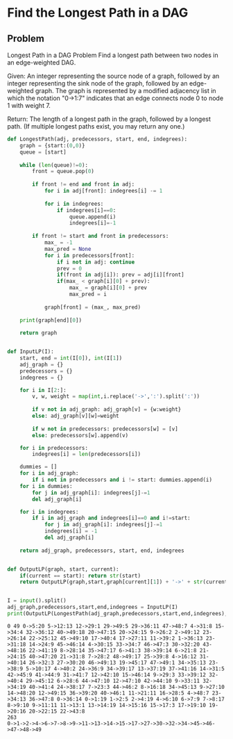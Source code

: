 # Find the Longest Path in a DAG
## Problem
Longest Path in a DAG Problem
Find a longest path between two nodes in an edge-weighted DAG.

Given: An integer representing the source node of a graph, followed by an integer representing the sink node of the graph, followed by an edge-weighted graph. The graph is represented by a modified adjacency list in which the notation "0->1:7" indicates that an edge connects node 0 to node 1 with weight 7.

Return: The length of a longest path in the graph, followed by a longest path. (If multiple longest paths exist, you may return any one.)


```python
def LongestPath(adj, predecessors, start, end, indegrees):
    graph = {start:(0,0)}
    queue = [start]
        
    while (len(queue)!=0):
        front = queue.pop(0)
        
        if front != end and front in adj:
            for i in adj[front]: indegrees[i] -= 1
            
            for i in indegrees:
                if indegrees[i]==0: 
                    queue.append(i)
                    indegrees[i]=-1
                    
        if front != start and front in predecessors:
            max_ = -1
            max_pred = None
            for i in predecessors[front]:
                if i not in adj: continue
                prev = 0
                if(front in adj[i]): prev = adj[i][front]
                if(max_ < graph[i][0] + prev):
                    max_ = graph[i][0] + prev
                    max_pred = i
                    
            graph[front] = (max_, max_pred) 
        
    print(graph[end][0])
    
    return graph


def InputLP(I):
    start, end = int(I[0]), int(I[1])
    adj_graph = {}
    predecessors = {}
    indegrees = {}

    for i in I[2:]:
        v, w, weight = map(int,i.replace('->',':').split(':'))
    
        if v not in adj_graph: adj_graph[v] = {w:weight}
        else: adj_graph[v][w]=weight
        
        if w not in predecessors: predecessors[w] = [v]
        else: predecessors[w].append(v)

    for i in predecessors: 
        indegrees[i] = len(predecessors[i])

    dummies = []
    for i in adj_graph:
        if i not in predecessors and i != start: dummies.append(i)
    for i in dummies:
        for j in adj_graph[i]: indegrees[j]-=1
        del adj_graph[i]

    for i in indegrees:
        if i in adj_graph and indegrees[i]==0 and i!=start:
            for j in adj_graph[i]: indegrees[j]-=1
            indegrees[i] = -1
            del adj_graph[i]
    
    return adj_graph, predecessors, start, end, indegrees


def OutputLP(graph, start, current):
    if(current == start): return str(start)
    return OutputLP(graph,start,graph[current][1]) + '->' + str(current)


I = input().split()
adj_graph,predecessors,start,end,indegrees = InputLP(I)
print(OutputLP(LongestPath(adj_graph,predecessors,start,end,indegrees),start,end))
```

    0 49 0->5:20 5->12:13 12->29:1 29->49:5 29->36:11 47->48:7 4->31:8 15->34:4 32->36:12 40->49:18 20->47:15 20->24:15 9->26:2 2->49:12 23->26:14 22->25:12 45->49:10 17->40:4 17->27:11 11->39:2 1->36:13 23->31:18 14->24:9 45->46:14 4->30:15 33->34:7 46->47:3 30->32:20 43->48:16 22->41:19 8->28:14 35->47:17 6->41:3 38->39:14 6->21:8 21->24:15 40->47:20 21->31:8 7->28:2 48->49:17 25->39:8 4->16:12 31->40:14 26->32:3 27->30:20 46->49:13 19->45:17 47->49:1 34->35:13 23->38:9 5->10:17 4->40:2 24->36:9 34->39:17 13->37:19 37->41:16 14->31:5 42->45:9 41->44:9 31->41:7 12->42:10 15->46:14 9->29:3 33->39:12 32->40:4 29->45:12 6->28:6 44->47:10 12->47:10 42->44:10 9->33:11 32->34:19 40->41:4 24->38:17 7->23:3 44->46:2 8->16:18 34->45:13 9->27:10 14->48:20 12->49:15 36->39:20 40->46:1 11->21:11 16->28:5 4->48:7 23->34:13 36->47:8 0->36:14 0->1:19 1->2:5 2->4:19 4->6:10 6->7:9 7->8:17 8->9:10 9->11:11 11->13:1 13->14:19 14->15:16 15->17:3 17->19:10 19->20:16 20->22:15 22->43:8
    263
    0->1->2->4->6->7->8->9->11->13->14->15->17->27->30->32->34->45->46->47->48->49



```

```
